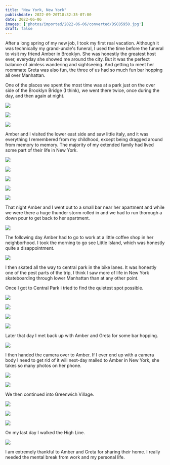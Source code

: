 ```yaml
---
title: "New York, New York"
publishdate: 2022-09-20T18:32:35-07:00
date: 2022-06-06
images: ['photos/imported/2022-06-06/converted/DSC05950.jpg']
draft: false
---
```


After a long spring of my new job, I took my first real vacation.  Although it was technically my grand-uncle's funeral, I used the time before the funeral to visit my friend Amber in Brooklyn.  She was honestly the greatest host ever, everyday she showed me around the city.  But it was the perfect balance of aimless wandering and sightseeing.  And getting to meet her roommate Greta was also fun, the three of us had so much fun bar hopping all over Manhattan.

One of the places we spent the most time was at a park just on the over side of the Brooklyn Bridge (I think), we went there twice, once during the day, and then again at night.

![](../photos/imported/2022-06-06/converted/DSC05921.jpg)

![](../photos/imported/2022-06-06/converted/DSC05923.jpg)

![](../photos/imported/2022-06-06/converted/DSC05926.jpg)

Amber and I visited the lower east side and saw little italy, and it was everything I remembered from my childhood, except being dragged around from memory to memory.  The majority of my extended family had lived some part of their life in New York.

![](../photos/imported/2022-06-06/converted/DSC05929.jpg)

![](../photos/imported/2022-06-06/converted/DSC05936.jpg)

![](../photos/imported/2022-06-06/converted/DSC05947.jpg)

![](../photos/imported/2022-06-06/converted/DSC05948.jpg)

![](../photos/imported/2022-06-06/converted/DSC05952.jpg)

That night Amber and I went out to a small bar near her apartment and while we were there a huge thunder storm rolled in and we had to run thorough a down pour to get back to her apartment.

![](../photos/imported/2022-06-06/converted/DSC05960.jpg)

The following day Amber had to go to work at a little coffee shop in her neighborhood.  I took the morning to go see Little Island, which was honestly quite a disappointment.

![](../photos/imported/2022-06-06/converted/DSC05962.jpg)

I then skated all the way to central park in the bike lanes.  It was honestly one of the pest parts of the trip, I think I saw more of life in New York skateboarding through lower Manhattan than at any other point.

Once I got to Central Park i tried to find the quietest spot possible.

![](../photos/imported/2022-06-06/converted/DSC05966.jpg)

![](../photos/imported/2022-06-06/converted/DSC05973.jpg)

![](../photos/imported/2022-06-06/converted/DSC05978.jpg)

![](../photos/imported/2022-06-06/converted/DSC05979.jpg)

Later that day I met back up with Amber and Greta for some bar hopping.

![](../photos/imported/2022-06-06/converted/DSC05998.jpg)

I then handed the camera over to Amber.  If I ever end up with a camera body I need to get rid of it will next-day mailed to Amber in New York, she takes so many photos on her phone.

![](../photos/imported/2022-06-06/converted/DSC06022.jpg)

![](../photos/imported/2022-06-06/converted/DSC06042.jpg)

We then continued into Greenwich Village.

![](../photos/imported/2022-06-06/converted/DSC06050.jpg)

![](../photos/imported/2022-06-06/converted/DSC06060.jpg)

![](../photos/imported/2022-06-06/converted/DSC06071.jpg)

On my last day I walked the High Line.

![](../photos/imported/2022-06-06/converted/DSC06082.jpg)

I am extremely thankful to Amber and Greta for sharing their home.  I really needed the mental break from work and my personal life.